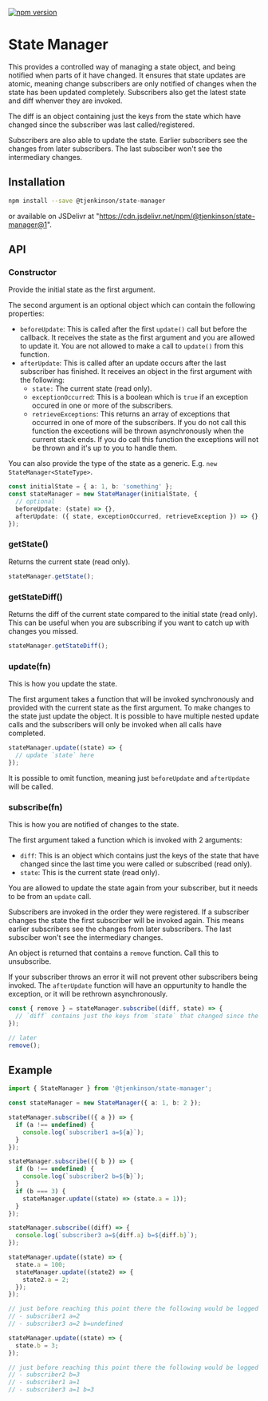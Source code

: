 [![npm version](https://badge.fury.io/js/%40tjenkinson%2Fstate-manager.svg)](https://badge.fury.io/js/%40tjenkinson%2Fstate-manager)

# State Manager

This provides a controlled way of managing a state object, and being notified when parts of it have changed. It ensures that state updates are atomic, meaning change subscribers are only notified of changes when the state has been updated completely. Subscribers also get the latest
state and diff whenver they are invoked.

The diff is an object containing just the keys from the state which have changed since the subscriber was last called/registered.

Subscribers are also able to update the state. Earlier subscribers see the changes from later subscribers. The last subsciber won't see the intermediary changes.

## Installation

```sh
npm install --save @tjenkinson/state-manager
```

or available on JSDelivr at "https://cdn.jsdelivr.net/npm/@tjenkinson/state-manager@1".

## API

### Constructor

Provide the initial state as the first argument.

The second argument is an optional object which can contain the following properties:

- `beforeUpdate`: This is called after the first `update()` call but before the callback. It receives the state as the first argument and you are allowed to update it. You are not allowed to make a call to `update()` from this function.
- `afterUpdate`: This is called after an update occurs after the last subscriber has finished. It receives an object in the first argument with the following:
  - `state:` The current state (read only).
  - `exceptionOccurred`: This is a boolean which is `true` if an exception occured in one or more of the subscribers.
  - `retrieveExceptions`: This returns an array of exceptions that occurred in one of more of the subscribers. If you do not call this function the exceotions will be thrown asynchronously when the current stack ends. If you do call this function the exceptions will not be thrown and it's up to you to handle them.

You can also provide the type of the state as a generic. E.g. `new StateManager<StateType>`.

```ts
const initialState = { a: 1, b: 'something' };
const stateManager = new StateManager(initialState, {
  // optional
  beforeUpdate: (state) => {},
  afterUpdate: ({ state, exceptionOccurred, retrieveException }) => {},
});
```

### getState()

Returns the current state (read only).

```ts
stateManager.getState();
```

### getStateDiff()

Returns the diff of the current state compared to the initial state (read only).
This can be useful when you are subscribing if you want to catch up with changes you missed.

```ts
stateManager.getStateDiff();
```

### update(fn)

This is how you update the state.

The first argument takes a function that will be invoked synchronously and provided with the current state as the first argument. To make changes to the state just update the object. It is possible to have multiple nested update calls and the subscribers will only be invoked when all calls have completed.

```ts
stateManager.update((state) => {
  // update `state` here
});
```

It is possible to omit function, meaning just `beforeUpdate` and `afterUpdate` will be called.

### subscribe(fn)

This is how you are notified of changes to the state.

The first argument taked a function which is invoked with 2 arguments:

- `diff`: This is an object which contains just the keys of the state that have changed since the last time you were called or subscribed (read only).
- `state`: This is the current state (read only).

You are allowed to update the state again from your subscriber, but it needs to be from an `update` call.

Subscribers are invoked in the order they were registered. If a subscriber changes the state the first subscriber will be invoked again. This means earlier subscribers see the changes from later subscribers. The last subsciber won't see the intermediary changes.

An object is returned that contains a `remove` function. Call this to unsubscribe.

If your subscriber throws an error it will not prevent other subscribers being invoked. The `afterUpdate` function will have an oppurtunity to handle the exception, or it will be rethrown asynchronously.

```ts
const { remove } = stateManager.subscribe((diff, state) => {
  // `diff` contains just the keys from `state` that changed since the last call
});

// later
remove();
```

## Example

```ts
import { StateManager } from '@tjenkinson/state-manager';

const stateManager = new StateManager({ a: 1, b: 2 });

stateManager.subscribe(({ a }) => {
  if (a !== undefined) {
    console.log(`subscriber1 a=${a}`);
  }
});

stateManager.subscribe(({ b }) => {
  if (b !== undefined) {
    console.log(`subscriber2 b=${b}`);
  }
  if (b === 3) {
    stateManager.update((state) => (state.a = 1));
  }
});

stateManager.subscribe((diff) => {
  console.log(`subscriber3 a=${diff.a} b=${diff.b}`);
});

stateManager.update((state) => {
  state.a = 100;
  stateManager.update((state2) => {
    state2.a = 2;
  });
});

// just before reaching this point there the following would be logged
// - subscriber1 a=2
// - subscriber3 a=2 b=undefined

stateManager.update((state) => {
  state.b = 3;
});

// just before reaching this point there the following would be logged
// - subscriber2 b=3
// - subscriber1 a=1
// - subscriber3 a=1 b=3
```
